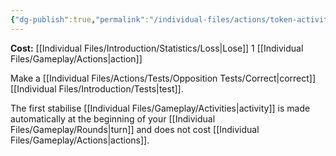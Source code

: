 ```yaml
---
{"dg-publish":true,"permalink":"/individual-files/actions/token-activities/stabilise/"}
---
```


**Cost:** [[Individual Files/Introduction/Statistics/Loss\|Lose]] 1 [[Individual Files/Gameplay/Actions\|action]]

Make a [[Individual Files/Actions/Tests/Opposition Tests/Correct\|correct]] [[Individual Files/Introduction/Tests\|test]].

The first stabilise [[Individual Files/Gameplay/Activities\|activity]] is made automatically at the beginning of your [[Individual Files/Gameplay/Rounds\|turn]] and does not cost [[Individual Files/Gameplay/Actions\|actions]].